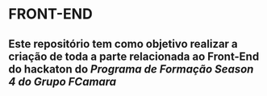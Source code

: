 # FRONT-END
## Este repositório tem como objetivo realizar a criação de toda a parte relacionada ao Front-End do hackaton do *Programa de Formação Season 4 do Grupo FCamara* 
